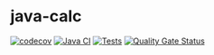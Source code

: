 # java-calc

[![codecov](https://codecov.io/gh/keber/java-calc/graph/badge.svg?token=3W9H1UE0FA)](https://codecov.io/gh/keber/java-calc)
[![Java CI](https://github.com/keber/java-calc/actions/workflows/test.yml/badge.svg)](https://github.com/keber/java-calc/actions/workflows/test.yml)
[![Tests](https://img.shields.io/endpoint?url=https%3A%2F%2Fgist.githubusercontent.com%2Fkeber%2Fbf1bff0a38948277a263377401536440%2Fraw%2Fjava-calc-junit-tests.json)](https://keber.github.io/java-calc/tests/)
[![Quality Gate Status](https://sonarcloud.io/api/project_badges/measure?project=keber_java-calc&metric=alert_status)](https://sonarcloud.io/summary/new_code?id=keber_java-calc)
